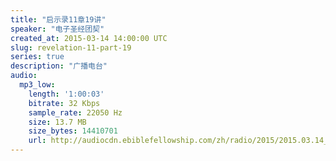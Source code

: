 ```yaml
---
title: "启示录11章19讲"
speaker: "电子圣经团契"
created_at: 2015-03-14 14:00:00 UTC
slug: revelation-11-part-19
series: true
description: "广播电台"
audio:
  mp3_low:
    length: '1:00:03'
    bitrate: 32 Kbps
    sample_rate: 22050 Hz
    size: 13.7 MB
    size_bytes: 14410701
    url: http://audiocdn.ebiblefellowship.com/zh/radio/2015/2015.03.14_EBF_-_Revelation_11_Part_19.mp3
---
```

